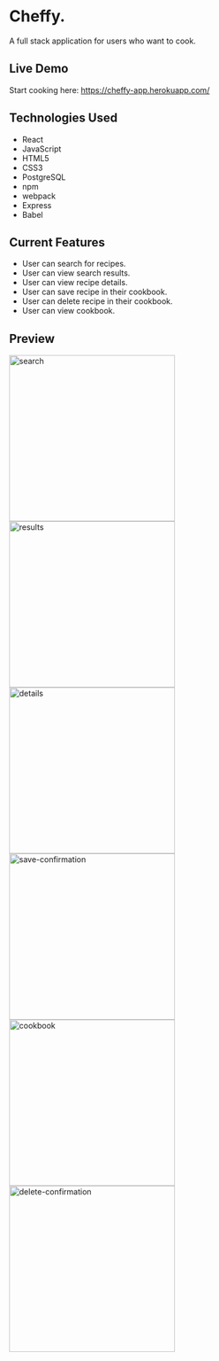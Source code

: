 # Cheffy.
A full stack application for users who want to cook.

## Live Demo
Start cooking here: https://cheffy-app.herokuapp.com/

## Technologies Used
* React
* JavaScript
* HTML5
* CSS3
* PostgreSQL
* npm
* webpack
* Express
* Babel

## Current Features
* User can search for recipes.
* User can view search results.
* User can view recipe details.
* User can save recipe in their cookbook.
* User can delete recipe in their cookbook.
* User can view cookbook.

## Preview
<img src="https://user-images.githubusercontent.com/77419144/115757337-4464c580-a353-11eb-8821-f48fb15a15ef.png" alt="search" width="300"><img src="https://user-images.githubusercontent.com/77419144/115757838-61999400-a353-11eb-942b-6ebe1331a5e8.png" alt="results" width="300">
<img src="https://user-images.githubusercontent.com/77419144/115758020-8857ca80-a353-11eb-8d82-c3a318129497.png" alt="details" width="300"><img src="https://user-images.githubusercontent.com/77419144/115758135-a45b6c00-a353-11eb-859b-64b584b930ab.png" alt="save-confirmation" width="300">
<img src="https://user-images.githubusercontent.com/77419144/115758238-c0f7a400-a353-11eb-9612-a0d624720b75.png" alt="cookbook" width="300"><img src="https://user-images.githubusercontent.com/77419144/115758322-d79dfb00-a353-11eb-9178-56f53ee2f624.png" alt="delete-confirmation" width="300">

